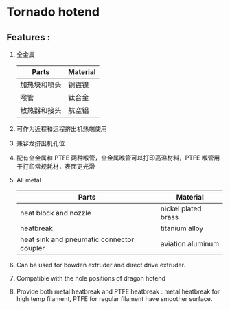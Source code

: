 # Tornado hotend

## Features :

1. 全金属

   | Parts        | Material |
   | ------------ | -------- |
   | 加热块和喷头 | 铜镀镍   |
   | 喉管         | 钛合金   |
   | 散热器和接头 | 航空铝   |

2. 可作为近程和远程挤出机热端使用

3. 兼容龙挤出机孔位

4. 配有全金属和 PTFE 两种喉管，全金属喉管可以打印高温材料，PTFE 喉管用于打印常规耗材，表面更光滑

1. All metal 

   | Parts                                     | Material            |
   | ----------------------------------------- | ------------------- |
   | heat block and nozzle                     | nickel plated brass |
   | heatbreak                                 | titanium alloy      |
   | heat sink and pneumatic connector coupler | aviation aluminum   |

2. Can be used for bowden extruder and direct drive extruder.

3. Compatible with the hole positions of dragon hotend

4. Provide both metal heatbreak and PTFE heatbreak : metal heatbreak for high temp filament, PTFE for regular filament have smoother surface.  

